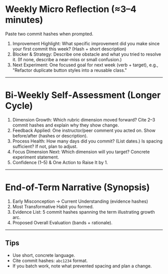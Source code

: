 # Weekly Micro Reflection (≈3–4 minutes)
Paste two commit hashes when prompted.

1. Improvement Highlight: What specific improvement did you make since your first commit this week? (Hash + short description)
2. Blocker & Strategy: Describe one obstacle and what you tried to resolve it. (If none, describe a near-miss or small confusion.)
3. Next Experiment: One focused goal for next week (verb + target), e.g., "Refactor duplicate button styles into a reusable class."

---
# Bi‑Weekly Self‑Assessment (Longer Cycle)
1. Dimension Growth: Which rubric dimension moved forward? Cite 2–3 commit hashes and explain why they show change.
2. Feedback Applied: One instructor/peer comment you acted on. Show before/after (hashes or description).
3. Process Health: How many days did you commit? (List dates.) Is spacing sufficient? If not, plan to adjust.
4. Focus Dimension Next: Which dimension will you target? Concrete experiment statement.
5. Confidence (1–5) & One Action to Raise It by 1.

---
# End-of-Term Narrative (Synopsis)
1. Early Misconception → Current Understanding (evidence hashes)
2. Most Transformative Habit you formed.
3. Evidence List: 5 commit hashes spanning the term illustrating growth arc.
4. Proposed Overall Evaluation (bands + rationale).

---
## Tips
- Use short, concrete language.
- Cite commit hashes: `abc1234` format.
- If you batch work, note what prevented spacing and plan a change.
